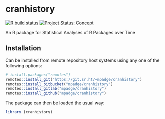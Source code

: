 # cranhistory

<!-- badges: start -->

[![R build
status](https://github.com/mpadge/cranhistory/workflows/R-CMD-check/badge.svg)](https://github.com/mpadge/cranhistory/actions)
[![Project Status:
Concept](https://www.repostatus.org/badges/latest/concept.svg)](https://www.repostatus.org/#concept)
<!-- badges: end -->

An R package for Statistical Analyses of R Packages over Time

## Installation

Can be installed from remote repository host systems using any one of
the following options:

``` r
# install.packages("remotes")
remotes::install_git("https://git.sr.ht/~mpadge/cranhistory")
remotes::install_bitbucket("mpadge/cranhistory")
remotes::install_gitlab("mpadge/cranhistory")
remotes::install_github("mpadge/cranhistory")
```

The package can then be loaded the usual way:

``` r
library (cranhistory)
```
